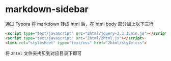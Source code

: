 # markdown-sidebar

通过 Typora 将 markdown 转成 html 后，在 html body 部分加上以下三行

```html
<script type="text/javascript" src="2html/jquery-3.3.1.min.js"></script>
<script type="text/javascript" src="2html/2html.js"></script>
<link rel="stylesheet" type="text/css" href="2html/style.css">
```

将 `2html` 文件夹拷贝到对应目录下即可